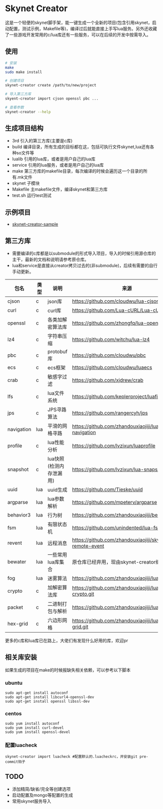 # Skynet Creator
这是一个轻便的skynet脚手架，能一键生成一个全新的项目(包含引用skynet，启动配置，测试示例，Makefile等)，编译过后就能直接上手写lua服务。另外还收藏了一些游戏开发常用的c/lua库还有一些服务，可以在后续的开发中按需导入。

## 使用
```sh
# 安装
make
sudo make install

# 创建项目
skynet-creator create /path/to/new/project

# 导入第三方库
skyent-creator import cjson openssl pbc ...

# 查看参数
skynet-creator --help
```

## 生成项目结构
+ 3rd 引入的第三方库(主要是c库)
+ build 编译目录，所有生成的目标都在这，包括可执行文件skynet,lua还有各种so文件等
+ lualib 引用的lua库，或者是用户自己的lua库
+ service 引用的lua服务，或者是用户自己的lua库
+ make 第三方库的makefile目录，每次编译的时候会遍历这一个目录的所有.mk文件
+ skynet 子模块
+ Makefile 主makefile文件，编译skynet和第三方库
+ test.sh 运行test测试
## 示例项目
+ [skynet-creator-sample](https://github.com/zhandouxiaojiji/skynet-creator-sample)

## 第三方库
+ 需要编译的c库都是以submodule的形式导入项目，导入的时候引用源仓库的主干，最新的文档和说明请参考原仓库。
+ lua和service是直接从creator拷贝过去的(非submodule)，后续有需要的自行手动更新。

|  包名   | 类型  | 说明 | 来源 |
|  ----  | ----  | ---- | ---- |
| cjson | c | json库 | https://github.com/cloudwu/lua-cjson |
| curl | c | curl库 | https://github.com/Lua-cURL/Lua-cURLv3 |
| openssl | c | 各类加解密算法库 | https://github.com/zhongfq/lua-openssl |
| lz4 | c | 字符串压缩 | https://github.com/witchu/lua-lz4 |
| pbc | c | protobuf库 | https://github.com/cloudwu/pbc |
| ecs | c | ecs框架 | https://github.com/cloudwu/luaecs |
| crab | c | 敏感字过滤 | https://github.com/xjdrew/crab |
| lfs | c | lua文件系统 | https://github.com/keplerproject/luafilesystem |
| jps | c | JPS寻路算法 | https://github.com/rangercyh/jps |
| navigation | lua | 平滑的网格寻路 | https://github.com/zhandouxiaojiji/lua-navigation |
| profile | c | lua性能分析 | https://github.com/lvzixun/luaprofile |
| snapshot | c | lua快照(检测内存泄漏用) | https://github.com/lvzixun/lua-snapshot |
| uuid | lua  | uuid生成 | https://github.com/Tieske/uuid |
| argparse | lua | lua参数解析 | https://github.com/mpeterv/argparse |
| behavior3 | lua | 行为树 | https://github.com/zhandouxiaojiji/behavior3lua |
| fsm | lua | 有限状态机 | https://github.com/unindented/lua-fsm |
| revent | lua | 远程消息 | https://github.com/zhandouxiaojiji/skynet-remote-event |
| bewater | lua | 一些常用lua库集合 | 原仓库已经弃用，现由skynet-creator继续维护 |
| fog | lua | 迷雾算法 | https://github.com/zhandouxiaojiji/lua-fog |
| crypto | c | 加解密算法库 | https://github.com/zhandouxiaojiji/lua-crypto.git |
| packet | c | 二进制打包与解析 | https://github.com/zhandouxiaojiji/lua-packet |
| hex-grid | c | 六边形网格 | https://github.com/zhandouxiaojiji/lua-hex-grid.git |

更多的c库和lua库已在路上，大佬们有发现什么好用的库，欢迎pr

## 相关库安装
如果生成的项目在make的时候报缺失相关依赖，可以参考以下脚本
### ubuntu
```shell
sudo apt-get install autoconf
sudo apt-get install libcurl4-openssl-dev
sudo apt-get install openssl libssl-dev
```

### centos
```shell
sudo yum install autoconf
sudo yum install curl-devel
sudo yum install openssl-devel
```

### 配置luacheck
```shell
skynet-creator import luacheck #配置默认的.luacheckrc，并安装git pre-commit钩子
```

## TODO
+ 添加精简/缺省/完全等创建选项
+ 启动配置及mongo等配置的生成
+ 常用skynet服务导入
